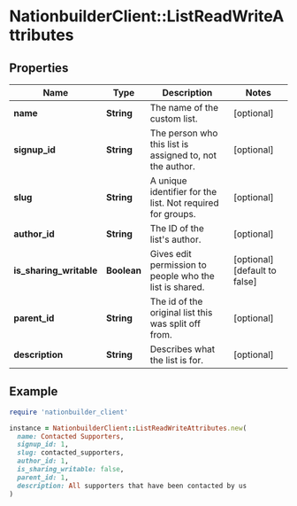 # NationbuilderClient::ListReadWriteAttributes

## Properties

| Name | Type | Description | Notes |
| ---- | ---- | ----------- | ----- |
| **name** | **String** | The name of the custom list. | [optional] |
| **signup_id** | **String** | The person who this list is assigned to, not the author. | [optional] |
| **slug** | **String** | A unique identifier for the list. Not required for groups. | [optional] |
| **author_id** | **String** | The ID of the list&#39;s author. | [optional] |
| **is_sharing_writable** | **Boolean** | Gives edit permission to people who the list is shared. | [optional][default to false] |
| **parent_id** | **String** | The id of the original list this was split off from. | [optional] |
| **description** | **String** | Describes what the list is for. | [optional] |

## Example

```ruby
require 'nationbuilder_client'

instance = NationbuilderClient::ListReadWriteAttributes.new(
  name: Contacted Supporters,
  signup_id: 1,
  slug: contacted_supporters,
  author_id: 1,
  is_sharing_writable: false,
  parent_id: 1,
  description: All supporters that have been contacted by us
)
```

